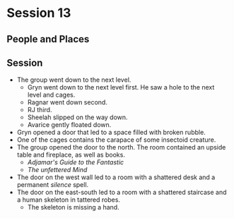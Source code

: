 # Session 13
## People and Places
## Session
* The group went down to the next level.
	* Gryn went down to the next level first. He saw a hole to the next level and cages.
	* Ragnar went down second.
	* RJ third.
	* Sheelah slipped on the way down.
	* Avarice gently floated down.
* Gryn opened a door that led to a space filled with broken rubble.
* One of the cages contains the carapace of some insectoid creature.
* The group opened the door to the north. The room contained an upside table and fireplace, as well as books.
	* _Adjamar's Guide to the Fantastic_
	* _The unfettered Mind_
* The door on the west wall led to a room with a shattered desk and a permanent _silence_ spell.
* The door on the east-south led to a room with a shattered staircase and a human skeleton in tattered robes.
	* The skeleton is missing a hand.
<!--stackedit_data:
eyJoaXN0b3J5IjpbLTcyMzA2ODQyMywtMjEwNjI1MjIwOSwtMT
E5MTM2MTEwM119
-->